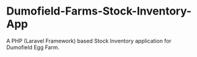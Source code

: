 # Dumofield-Farms-Stock-Inventory-App
A PHP (Laravel Framework) based Stock Inventory application for Dumofield Egg Farm.
